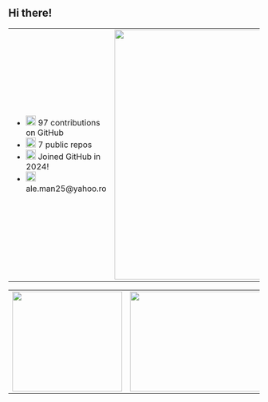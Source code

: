 ## Hi there!

<!--
**Man-Alexandra/Man-Alexandra** is a ✨ _special_ ✨ repository because its `README.md` (this file) appears on your GitHub profile.

Here are some ideas to get you started:

- 🔭 I’m currently working on ...
- 🌱 I’m currently learning ...
- 👯 I’m looking to collaborate on ...
- 🤔 I’m looking for help with ...
- 💬 Ask me about ...
- 📫 How to reach me: ...
- 😄 Pronouns: ...
- ⚡ Fun fact: ...
-->
<table>
<tr>
    <td>
      <ul>
        <li><img src="https://cdn-icons-png.flaticon.com/128/733/733553.png" width="20"/> 97 <!--(https://badges.pufler.dev/commits/all/Man-Alexandra)-->contributions on GitHub</li>
        <li><img src="https://cdn-icons-png.flaticon.com/128/9168/9168210.png" width="20"/> 7 public repos <!--(https://github.com/Man-Alexandra?tab=repositories)--></li>
        <li><img src="https://cdn-icons-png.flaticon.com/128/7471/7471685.png" width="20"/> Joined GitHub in 2024! <!--(https://badges.pufler.dev/years/Man-Alexandra)--></li>
        <li><img src="https://cdn-icons-png.flaticon.com/128/2530/2530217.png" width="20"/> ale.man25@yahoo.ro</li>
      </ul>
    </td>
    <td>
        <img src="https://github-readme-activity-graph.vercel.app/graph?username=Man-Alexandra&theme=react-dark&hide_border=true" width="500"/>
    </td>
  </tr>
</table>
<table>
    <tr>
        <td>
            <img src="https://github-readme-stats.vercel.app/api/top-langs/?username=Man-Alexandra&layout=compact&theme=dark&count_private=true&cache_seconds=3600&hide_border=true" width="220" height="200"/>
        </td>
        <td>
            <img src="https://github-readme-stats.vercel.app/api?username=Man-Alexandra&show_icons=true&count_private=true&theme=dark&icon_color=5ea9b3&hide_border=true" width="500" height="200"/>
        </td>
    </tr>
</table>


